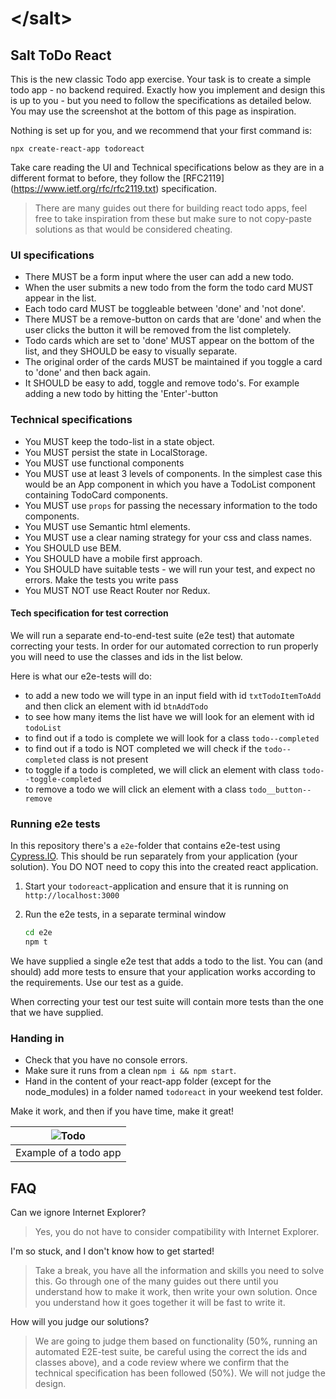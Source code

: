 # &lt;/salt&gt;

## Salt ToDo React

This is the new classic Todo app exercise. Your task is to create a simple todo app - no backend required.
Exactly how you implement and design this is up to you - but you need to follow the specifications as detailed below. You may use the screenshot at the bottom of this page as inspiration.

Nothing is set up for you, and we recommend that your first command is:

`npx create-react-app todoreact`

Take care reading the UI and Technical specifications below as they are in a different format to before, they follow the [RFC2119]
(<https://www.ietf.org/rfc/rfc2119.txt>) specification.

>There are many guides out there for building react todo apps, feel free to take inspiration from these but make sure to not copy-paste solutions as that would be considered cheating.

### UI specifications

- There MUST be a form input where the user can add a new todo.
- When the user submits a new todo from the form the todo card MUST appear in the list.
- Each todo card MUST be toggleable between 'done' and 'not done'.
- There MUST be a remove-button on cards that are 'done' and when the user clicks the button it will be removed from the list completely.
- Todo cards which are set to 'done' MUST appear on the bottom of the list, and they SHOULD be easy to visually separate.
- The original order of the cards MUST be maintained if you toggle a card to 'done' and then back again.
- It SHOULD be easy to add, toggle and remove todo's. For example adding a new todo by hitting the 'Enter'-button

### Technical specifications

- You MUST keep the todo-list in a state object.
- You MUST persist the state in LocalStorage.
- You MUST use functional components
- You MUST use at least 3 levels of components. In the simplest case this would be an App component in which you have a TodoList component containing TodoCard components.
- You MUST use `props` for passing the necessary information to the todo components.
- You MUST use Semantic html elements.
- You MUST use a clear naming strategy for your css and class names.
- You SHOULD use BEM.
- You SHOULD have a mobile first approach.
- You SHOULD have suitable tests - we will run your test, and expect no errors. Make the tests you write pass
- You MUST NOT use React Router nor Redux.

#### Tech specification for test correction

We will run a separate end-to-end-test suite (e2e test) that automate correcting your tests. In order for our automated correction to run properly you will need to use the classes and ids in the list below.

Here is what our e2e-tests will do:

- to add a new todo we will type in an input field with id `txtTodoItemToAdd` and then click an element with id `btnAddTodo`
- to see how many items the list have we will look for an element with id `todoList`
- to find out if a todo is complete we will look for a class `todo--completed`
- to find out if a todo is NOT completed we will check if the `todo--completed` class is not present
- to toggle if a todo is completed, we will click an element with class `todo--toggle-completed`
- to remove a todo we will click an element with a class `todo__button--remove`

### Running e2e tests

In this repository there's a `e2e`-folder that contains e2e-test using [Cypress.IO](http://cypress.io). This should be run separately from your application (your solution). You DO NOT need to copy this into the created react application.

1. Start your `todoreact`-application and ensure that it is running on `http://localhost:3000`
2. Run the e2e tests, in a separate terminal window

    ```bash
    cd e2e
    npm t
    ```

We have supplied a single e2e test that adds a todo to the list. You can (and should) add more tests to ensure that your application works according to the requirements. Use our test as a guide.

When correcting your test our test suite will contain more tests than the one that we have supplied.

### Handing in

- Check that you have no console errors.
- Make sure it runs from a clean `npm i && npm start`.
- Hand in the content of your react-app folder (except for the node_modules) in a folder named `todoreact` in your weekend test folder.

Make it work, and then if you have time, make it great!

| ![Todo](todo.png) |
|:---:|
| Example of a todo app |

## FAQ

Can we ignore Internet Explorer?
> Yes, you do not have to consider compatibility with Internet Explorer.

I'm so stuck, and I don't know how to get started!
> Take a break, you have all the information and skills you need to solve this. Go through one of the many guides out there until you understand how to make it work, then write your own solution. Once you understand how it goes together it will be fast to write it.

How will you judge our solutions?
> We are going to judge them based on functionality (50%, running an automated E2E-test suite, be careful using the correct the ids and classes above), and a code review where we confirm that the technical specification has been followed (50%). We will not judge the design.
